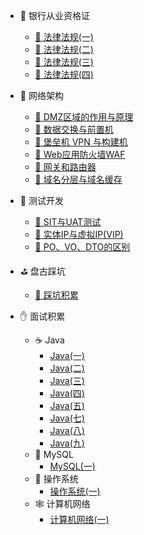 - 🥡 银行从业资格证
  - [🍈 法律法规(一)](/workstudy/workstudy_bank/01_法律法规.md)
  - [🍍 法律法规(二)](/workstudy/workstudy_bank/02_法律法规.md)
  - [🍎 法律法规(三)](/workstudy/workstudy_bank/03_法律法规.md)
  - [🍏 法律法规(四)](/workstudy/workstudy_bank/04_法律法规.md)

- 🍑 网络架构
  - [🍇 DMZ区域的作用与原理](/workstudy/workstudy_Internet/workstudy_DMZ.md)
  - [🍈 数据交换与前置机](/workstudy/workstudy_Internet/workstudy_前置机.md)
  - [🍊 堡垒机 VPN 与构建机](/workstudy/workstudy_Internet/workstudy_堡垒机.md)
  - [🍍 Web应用防火墙WAF](/workstudy/workstudy_Internet/workstudy_WAF.md)
  - [🍎 网关和路由器](/workstudy/workstudy_Internet/workstudy_网关和路由器.md)
  - [🍏 域名分层与域名缓存](/workstudy/workstudy_Internet/workstudy_域名分层与缓存.md)
- 🌰 测试开发
  - [🍋 SIT与UAT测试](/workstudy/workstudy_dev/workstudy_environment.md)
  - [🥭 实体IP与虚拟IP(VIP)](/workstudy/workstudy_dev/workstudy_ip.md)
  - [🍑 PO、VO、DTO的区别](/workstudy/workstudy_dev/workstudy_domain.md)
- ⛳ 盘古踩坑
  - [🥭 踩坑积累](/workstudy/workstudy_dev/workstudy_dev.md)
- ✋ 面试积累
  - ☕ Java
    - [Java(一)](/workstudy/workstudy_interview/01_Java/Java面试(一).md)
    - [Java(二)](/workstudy/workstudy_interview/01_Java/Java面试(二).md)
    - [Java(三)](/workstudy/workstudy_interview/01_Java/Java面试(三).md)
    - [Java(四)](/workstudy/workstudy_interview/01_Java/Java面试(四).md)
    - [Java(五)](/workstudy/workstudy_interview/01_Java/Java面试(五).md)
    - [Java(七)](/workstudy/workstudy_interview/01_Java/Java面试(七).md)
    - [Java(八)](/workstudy/workstudy_interview/01_Java/Java面试(八).md)
    - [Java(九)](/workstudy/workstudy_interview/01_Java/Java面试(九).md)
  - 🌂 MySQL
    - [MySQL(一)](/workstudy/workstudy_interview/02_Mysql/Mysql面试(一).md)
  - 🐧 操作系统
    - [操作系统(一)](/workstudy/workstudy_interview/03_操作系统/操作系统(一).md)
  - 🕸 计算机网络
    - [计算机网络(一)](/workstudy/workstudy_interview/04_计网/计网八股(一).md)